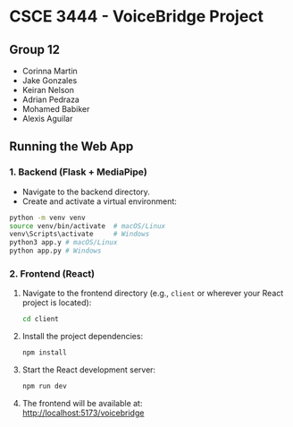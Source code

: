 # CSCE 3444 - VoiceBridge Project

## Group 12

- Corinna Martin  
- Jake Gonzales  
- Keiran Nelson  
- Adrian Pedraza  
- Mohamed Babiker  
- Alexis Aguilar  

## Running the Web App

### 1. Backend (Flask + MediaPipe)

- Navigate to the backend directory.
- Create and activate a virtual environment:

```bash
python -m venv venv
source venv/bin/activate  # macOS/Linux
venv\Scripts\activate     # Windows
python3 app.y # macOS/Linux
python app.py # Windows
```

### 2. Frontend (React)

1. Navigate to the frontend directory (e.g., `client` or wherever your React project is located):

    ```bash
    cd client
    ```

2. Install the project dependencies:

    ```bash
    npm install
    ```

3. Start the React development server:

    ```bash
    npm run dev
    ```

4. The frontend will be available at:  
   [http://localhost:5173/voicebridge](http://localhost:5173/voicebridge)

